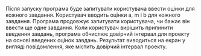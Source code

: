  Після запуску програма буде запитувати користувача ввести оцінки для кожного завдання. Користувач вводить оцінки a, m і b для кожного завдання. Програма продовжує запитувати користувача, чи бажає він ввести ще одне завдання. Коли користувач вирішить припинити введення завдань, програма обчислює довірчий інтервал для проекту на основі введених оцінок завдань. Результат виводиться на екран у вигляді повідомлення, яке містить довірчий інтервал проекту.
